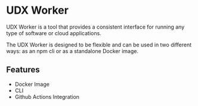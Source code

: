 # UDX Worker

UDX Worker is a tool that provides a consistent interface for running any type of software or cloud applications.

The UDX Worker is designed to be flexible and can be used in two different ways: as an npm cli or as a standalone Docker image.
<br />

## Features

- Docker Image
- CLI
- Github Actions Integration
